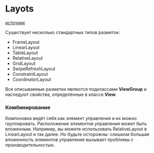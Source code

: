 # Layots 

[источник](https://developer.alexanderklimov.ru/android/theory/layout.php)

Существует несколько стандартных типов разметок:

- FrameLayout
- LinearLayout
- TableLayout
- RelativeLayout
- GridLayout
- SwipeRefreshLayout
- ConstraintLayout
- CoordinatorLayout

Все описываемые разметки являются подклассами **ViewGroup** и наследуют свойства, определённые в классе **View**.

### Комбинирование

Компоновка ведёт себя как элемент управления и их можно группировать. Расположение элементов управления может быть вложенным. Например, вы можете использовать RelativeLayout в LinearLayout и так далее. Но будьте осторожны: слишком большая вложенность элементов управления вызывает проблемы с производительностью.